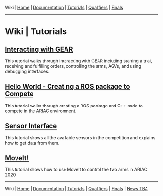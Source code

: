 Wiki | [Home](../../README.md) | [Documentation](../documentation/documentation.md) | [Tutorials](../tutorials/tutorials.md) | [Qualifiers](../qualifiers/qualifier.md) | [Finals](../finals/finals.md)

-------------------------------------------------

# Wiki | Tutorials

<!-- ## [Installation](installation.md)

This tutorial describes how to install the Gazebo Environment for Agile Robots (GEAR). -->

## [Interacting with GEAR](gear_interface.md)

This tutorial walks through interacting with GEAR including starting a trial, receiving and fulfilling orders, controlling the arms, AGVs, and using debugging interfaces.

## [Hello World - Creating a ROS package to Compete](hello_world.md)

This tutorial walks through creating a ROS package and C++ node to compete in the ARIAC environment.

## [Sensor Interface](sensor_interface.md)

This tutorial shows all the available sensors in the competition and explains how to get data from them.

## [MoveIt!](moveit_interface.md)

This tutorial shows how to use MoveIt to control the two arms in ARIAC 2020.



-------------------------------------------------
Wiki | [Home](../../README.md) | [Documentation](../documentation/documentation.md) | [Tutorials](../tutorials/tutorials.md) | [Qualifiers](../qualifiers/qualifier.md) | [Finals](../finals/finals.md) | [News TBA](updates.md)
